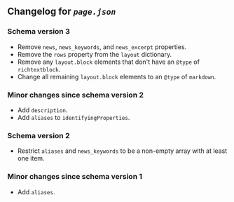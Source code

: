## Changelog for *`page.json`*

### Schema version 3

* Remove `news`, `news_keywords`, and `news_excerpt` properties.
* Remove the `rows` property from the `layout` dictionary.
* Remove any `layout.block` elements that don't have an `@type` of `richtextblock`.
* Change all remaining `layout.block` elements to an `@type` of `markdown`.

### Minor changes since schema version 2

* Add `description`.
* Add `aliases` to `identifyingProperties`.

### Schema version 2

* Restrict `aliases` and `news_keywords` to be a non-empty array with at least one item.

### Minor changes since schema version 1

* Add `aliases`.

